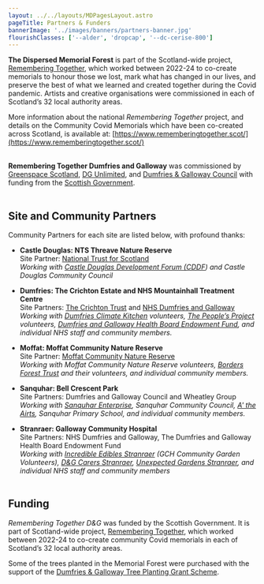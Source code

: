 ```yaml
---
layout: ../../layouts/MDPagesLayout.astro
pageTitle: Partners & Funders
bannerImage: '../images/banners/partners-banner.jpg'
flourishClasses: ['--alder', 'dropcap', '--dc-cerise-800']
---
```


__The Dispersed Memorial Forest__ is part of the Scotland-wide project, [Remembering Together](https://www.rememberingtogether.scot/), which worked between 2022-24 to co-create memorials to honour those we lost, mark what has changed in our lives, and preserve the best of what we learned and created together during the Covid pandemic. Artists and creative organisations were commissioned in each of Scotland’s 32 local authority areas.

More information about the national _Remembering Together_ project, and details on the Community Covid Memorials which have been co-created across Scotland, is available at:
[https://www.rememberingtogether.scot/](https://www.rememberingtogether.scot/)
<br><br>

__Remembering Together Dumfries and Galloway__ was commissioned by <a href="https://www.greenspacescotland.org.uk/" rel="noopener noreferrer nofollow">Greenspace Scotland</a>, <a href="https://dgunlimited.org/">DG Unlimited</a>, and <a href="https://www.dumgal.gov.uk/">Dumfries & Galloway Council</a> with funding from the <a href="https://www.gov.scot/">Scottish Government</a>.
<br><br>

<h2>Site and Community Partners</h2>

Community Partners for each site are listed below, with profound thanks:

- __Castle Douglas: NTS Threave Nature Reserve__<br>
Site Partner: [National Trust for Scotland](https://www.nts.org.uk/)<br>
_Working with [Castle Douglas Development Forum (CDDF](https://www.castledouglas.info/castle-douglas-development-forum/)) and Castle Douglas Community Council_

- __Dumfries: The Crichton Estate and NHS Mountainhall Treatment Centre__<br>
Site Partners: [The Crichton Trust](https://www.crichton.co.uk/) and [NHS Dumfries and Galloway](https://www.nhsdg.co.uk/)<br>
_Working with [Dumfries Climate Kitchen](https://climatekitchen.co.uk/) volunteers, [The People’s Project](https://www.thepeoplesprojects.org.uk/) volunteers, [Dumfries and Galloway Health Board Endowment Fund](https://dghbef.org/), and individual NHS staff and community members._

- __Moffat: Moffat Community Nature Reserve__<br>
Site Partner: [Moffat Community Nature Reserve](https://www.facebook.com/profile.php?id=100064786416143&sk=about)<br>
_Working with Moffat Community Nature Reserve volunteers, [Borders Forest Trust](https://bordersforesttrust.org/) and their volunteers, and individual community members._

- __Sanquhar: Bell Crescent Park__<br>
Site Partners: Dumfries and Galloway Council and Wheatley Group<br>
_Working with [Sanquhar Enterprise](https://sanquharenterprisecompany.co.uk/), Sanquhar Community Council, [A' the Airts](https://atheairts.org.uk/), Sanquhar Primary School, and individual community members._

- __Stranraer: Galloway Community Hospital__<br>
Site Partners: NHS Dumfries and Galloway, The Dumfries and Galloway Health Board Endowment Fund<br>
_Working with [Incredible Edibles Stranraer](https://www.facebook.com/groups/765364053649833/?locale=en_GB) (GCH Community Garden Volunteers), [D&G Carers Stranraer](https://www.dgalcarers.co.uk/), [Unexpected Gardens Stranraer](https://www.facebook.com/UnexpectedGardenStranraer/), and individual NHS staff and community members_
<br><br>

## Funding

_Remembering Together D&G_ was funded by the Scottish Government. It is part of Scotland-wide project, [Remembering Together](https://www.rememberingtogether.scot/), which worked between 2022-24 to co-create community Covid memorials in each of Scotland’s 32 local authority areas.

Some of the trees planted in the Memorial Forest were purchased with the support of the [Dumfries & Galloway Tree Planting Grant Scheme](https://dgwoodlands.org.uk/dumfries-and-galloway-tree-planting-grant-scheme/).
